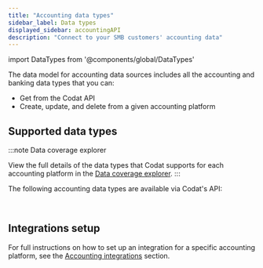 ```yaml
---
title: "Accounting data types"
sidebar_label: Data types
displayed_sidebar: accountingAPI
description: "Connect to your SMB customers' accounting data"
---
```


import DataTypes from '@components/global/DataTypes'

The data model for accounting data sources includes all the accounting and banking data types that you can:

- Get from the Codat API
- Create, update, and delete from a given accounting platform

## Supported data types

:::note Data coverage explorer

View the full details of the data types that Codat supports for each accounting platform in the <a className="external" href="https://knowledge.codat.io/supported-features/accounting?view=tab-by-data-type" target="_blank">Data coverage explorer</a>.
:::

The following accounting data types are available via Codat's API:

<!-- <DataTypes product="accounting" urlPrefix="/accounting-api#"/> -->

<br/>

## Integrations setup

For full instructions on how to set up an integration for a specific accounting platform, see the [Accounting integrations](/integrations/accounting/overview) section.